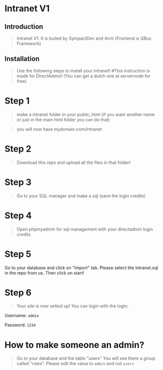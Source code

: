 # Intranet V1

## Introduction

> Intranet V1. It is builed by SympactDev and Arcti (Frontend is QBus Framework)



## Installation

> Use the following steps to install your intranet! 
#This instruction is made for DirectAdmin! (You can get a dutch one at servernode for free)

# Step 1
> make a intranet folder in your public_html (if you want another name or just in the main html folder you can do that)

>you will now have mydomain.com/intranet

# Step 2
> Download this repo and upload all the files in that folder!

# Step 3
> Go to your SQL manager and make a sql (save the login credits)

# Step 4
> Open phpmyadmin for sql management with your directadmin login credits

# Step 5
Go to your database and click on "Import" tab. Please select the Intranet.sql in the repo from us. Then click on start!

# Step 6
> Your site is now setted up!
> You can login with the login:

Username: `admin`

Password: `1234`

# How to make someone an admin?
> Go to your database and the table "users" You will see there a group called "roles". Please edit the value to `admin` and not `users`
